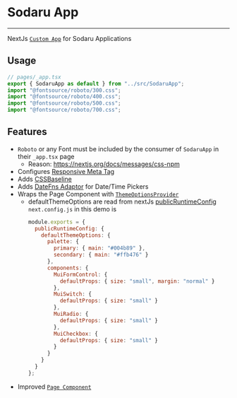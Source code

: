 # Sodaru App

---

NextJs [`Custom App`](https://nextjs.org/docs/advanced-features/custom-app) for Sodaru Applications

## Usage

```typescript
// pages/_app.tsx
export { SodaruApp as default } from "../src/SodaruApp";
import "@fontsource/roboto/300.css";
import "@fontsource/roboto/400.css";
import "@fontsource/roboto/500.css";
import "@fontsource/roboto/700.css";
```

## Features

- `Roboto` or any Font must be included by the consumer of `SodaruApp` in their `_app.tsx` page
  - Reason: https://nextjs.org/docs/messages/css-npm
- Configures [Responsive Meta Tag](https://mui.com/getting-started/usage/#responsive-meta-tag)
- Adds [CSSBaseline](https://mui.com/getting-started/usage/#cssbaseline)
- Adds [DateFns Adaptor](https://mui.com/components/pickers/#setup) for Date/Time Pickers
- Wraps the Page Component with [`ThemeOptionsProvider`](./theme-options)
  - defaultThemeOptions are read from nextJs [publicRuntimeConfig](https://nextjs.org/docs/api-reference/next.config.js/runtime-configuration)  
     `next.config.js` in this demo is
    ```js
    module.exports = {
      publicRuntimeConfig: {
        defaultThemeOptions: {
          palette: {
            primary: { main: "#004b89" },
            secondary: { main: "#ffb476" }
          },
          components: {
            MuiFormControl: {
              defaultProps: { size: "small", margin: "normal" }
            },
            MuiSwitch: {
              defaultProps: { size: "small" }
            },
            MuiRadio: {
              defaultProps: { size: "small" }
            },
            MuiCheckbox: {
              defaultProps: { size: "small" }
            }
          }
        }
      }
    };
    ```
- Improved [`Page Component`](../sodaru-app/page-component)
